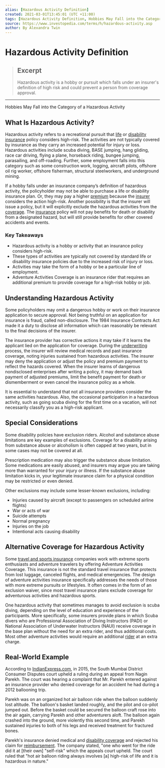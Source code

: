```yaml
---
alias: [Hazardous Activity Definition]
created: 2021-03-01T13:45:01 (UTC +11:00)
tags: [Hazardous Activity Definition, Hobbies May Fall into the Category of a Hazardous Activity]
source: https://www.investopedia.com/terms/h/hazardous-activity.asp
author: By Alexandra Twin
---
```


# Hazardous Activity Definition

> ## Excerpt
> Hazardous activity is a hobby or pursuit which falls under an insurer's definition of high risk and could prevent a person from coverage approval.

---

Hobbies May Fall into the Category of a Hazardous Activity
## What Is Hazardous Activity?

Hazardous activity refers to a recreational pursuit that [life](https://www.investopedia.com/terms/t/termlife.asp) or [disability insurance](https://www.investopedia.com/terms/d/disability-insurance.asp) policy considers high-risk. The activities are not typically covered by insurance as they carry an increased potential for injury or loss. Hazardous activities include scuba diving, BASE jumping, hang gliding, race car driving, flying a plane, horseback riding, bungee jumping, parasailing, and off-roading. Further, some employment falls into this category such as some construction work, logging, aircraft pilots, offshore oil rig worker, offshore fisherman, structural steelworkers, and underground mining.

If a hobby falls under an insurance company’s definition of hazardous activity, the policyholder may not be able to purchase a life or disability insurance plan. Or, they may pay a higher [premium](https://www.investopedia.com/terms/i/insurance-premium.asp) because the [insurer](https://www.investopedia.com/articles/personal-finance/092915/biggest-life-insurance-companies-us.asp) considers the action high-risk. Another possibility is that the insurer will issue a policy, but it will explicitly exclude the hazardous activities from the [coverage](https://www.investopedia.com/terms/i/insurance-coverage.asp). The [insurance](https://www.investopedia.com/terms/i/insurance.asp) policy will not pay benefits for death or disability from a designated hazard, but will still provide benefits for other covered accidents and events.

### Key Takeaways

-   Hazardous activity is a hobby or activity that an insurance policy considers high-risk.
-   These types of activities are typically not covered by standard life or disability insurance policies due to the increased risk of injury or loss.
-   Activities may take the form of a hobby or be a particular line of employment.
-   Adventure Activities Coverage is an insurance rider that requires an additional premium to provide coverage for a high-risk hobby or job.

## Understanding Hazardous Activity

Some policyholders may omit a dangerous hobby or work on their insurance application to secure approval. Not being truthful on an application for insurance is fraud, called non-disclosure. The 1984 Insurance Contracts Act made it a duty to disclose all information which can reasonably be relevant to the final decisions of the insurer.

The insurance provider has corrective actions it may take if it learns the applicant lied on the application for coverage. During the [underwriting](https://www.investopedia.com/terms/u/underwriting.asp) process, the insurer will review medical records and past insurance coverage, noting injuries sustained from hazardous activities. The insurer may deny the application or adjust the policy and premium payment to reflect the hazards covered. When the insurer learns of dangerous nondisclosed enterprises after writing a policy, it may demand back payment of adjusted premiums, limit the benefit payment for death or dismemberment or even cancel the insurance policy as a whole.

It is essential to understand that not all insurance providers consider the same activities hazardous. Also, the occasional participation in a hazardous activity, such as going scuba diving for the first time on a vacation, will not necessarily classify you as a high-risk applicant.

## Special Considerations

Some disability policies have exclusion riders. Alcohol and substance abuse limitations are key examples of exclusions. Coverage for a disability arising from substance abuse or alcoholism is often capped at two years, but in some cases may not be covered at all.

Prescription medication may also trigger the substance abuse limitation. Some medications are easily abused, and insurers may argue you are taking more than warranted for your injury or illness. If the substance abuse limitation kicks in, your legitimate insurance claim for a physical condition may be restricted or even denied.

Other exclusions may include some lesser-known exclusions, including:

-   Injuries caused by aircraft (except to passengers on scheduled airline flights)
-   War or acts of war
-   Suicide attempts
-   Normal pregnancy
-   Injuries on the job
-   Intentional acts causing disability

## Alternative Coverage for Hazardous Activity

Some [travel and sports insurance](https://www.investopedia.com/terms/t/travel-insurance.asp) companies work with extreme sports enthusiasts and adventure travelers by offering Adventure Activities Coverage. This insurance is not the standard travel insurance that protects from lost luggage, canceled flights, and medical emergencies. The design of adventure activities insurance specifically addresses the needs of those with more extreme pursuits or lifestyles. It often comes in the form of an exclusion waiver, since most travel insurance plans exclude coverage for adventurous activities and hazardous sports.

One hazardous activity that sometimes manages to avoid exclusion is scuba diving, depending on the level of education and experience of the participants. More specifically, some insurers provide plans in which Scuba divers who are Professional Association of Diving Instructors (PADI) or National Association of Underwater Instructors (NAUI) receive coverage in the base plan without the need for an extra rider, and thus additional costs. Most other adventure activities would require an additional [rider](https://www.investopedia.com/terms/r/rider.asp) at an extra charge.

## Real-World Example

According to [IndianExpress.com](https://indianexpress.com/article/cities/mumbai/consumer-forum-says-no-to-mediclaim-calls-hot-air-balloon-hazardous-activity-5394626/), in 2015, the South Mumbai District Consumer Disputes court upheld a ruling during an appeal from Nagin Parekh. The court was hearing a complaint that Mr. Parekh entered against an insurance provider who denied coverage for an accident he had during a 2012 ballooning trip.

Parekh was on an organized hot air balloon ride when the balloon suddenly lost altitude. The balloon's basket landed roughly, and the pilot and co-pilot jumped out. Before the basket could be secured the balloon craft rose into the air again, carrying Parekh and other adventurers aloft. The balloon again crashed into the ground, more violently this second time, and Parekh sustained injuries to both of his legs and received treatment for fractured bones.

Parekh's insurance denied medical and [disability coverage](https://www.investopedia.com/articles/personal-finance/110415/group-and-individual-disability-insurance-what-you-need-know.asp) and rejected his claim for [reimbursement](https://www.investopedia.com/terms/r/reimbursement.asp). The company stated, "one who went for the ride did it at \[their own\] "self-risk" which the appeals court upheld. The court ruled that "hot air balloon riding always involves \[a\] high-risk of life and it is hazardous in nature."
